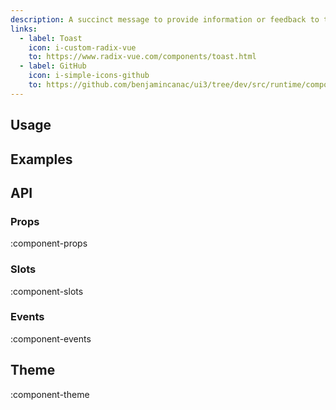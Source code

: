 ```yaml
---
description: A succinct message to provide information or feedback to the user.
links:
  - label: Toast
    icon: i-custom-radix-vue
    to: https://www.radix-vue.com/components/toast.html
  - label: GitHub
    icon: i-simple-icons-github
    to: https://github.com/benjamincanac/ui3/tree/dev/src/runtime/components/Notification.vue
---
```


## Usage

## Examples

## API

### Props

:component-props

### Slots

:component-slots

### Events

:component-events

## Theme

:component-theme
